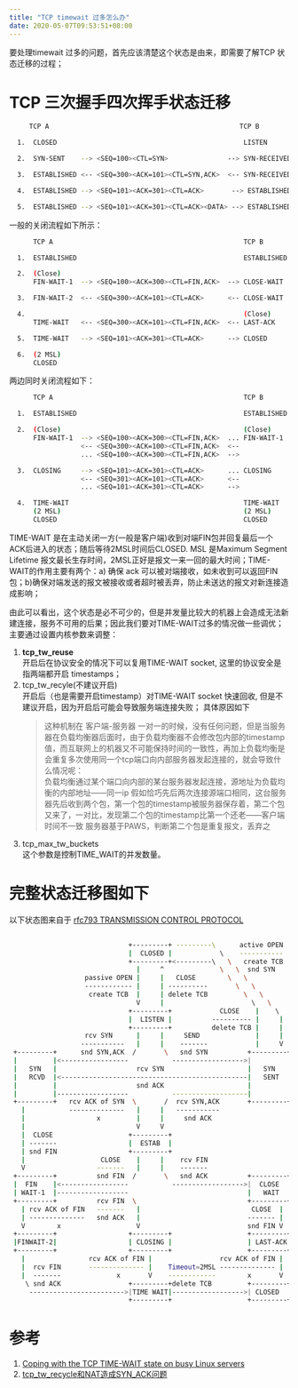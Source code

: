 ```yaml
---
title: "TCP timewait 过多怎么办"
date: 2020-05-07T09:53:51+08:00
---
```

要处理timewait 过多的问题，首先应该清楚这个状态是由来，即需要了解TCP 状态迁移的过程； 
# TCP 三次握手四次挥手状态迁移
```bash
     TCP A                                                TCP B

  1.  CLOSED                                               LISTEN

  2.  SYN-SENT    --> <SEQ=100><CTL=SYN>               --> SYN-RECEIVED

  3.  ESTABLISHED <-- <SEQ=300><ACK=101><CTL=SYN,ACK>  <-- SYN-RECEIVED

  4.  ESTABLISHED --> <SEQ=101><ACK=301><CTL=ACK>       --> ESTABLISHED

  5.  ESTABLISHED --> <SEQ=101><ACK=301><CTL=ACK><DATA> --> ESTABLISHED
```

一般的关闭流程如下所示：
```bash
      TCP A                                                TCP B

  1.  ESTABLISHED                                          ESTABLISHED

  2.  (Close)
      FIN-WAIT-1  --> <SEQ=100><ACK=300><CTL=FIN,ACK>  --> CLOSE-WAIT

  3.  FIN-WAIT-2  <-- <SEQ=300><ACK=101><CTL=ACK>      <-- CLOSE-WAIT

  4.                                                       (Close)
      TIME-WAIT   <-- <SEQ=300><ACK=101><CTL=FIN,ACK>  <-- LAST-ACK

  5.  TIME-WAIT   --> <SEQ=101><ACK=301><CTL=ACK>      --> CLOSED

  6.  (2 MSL)
      CLOSED   
```
两边同时关闭流程如下：
```bash
      TCP A                                                TCP B

  1.  ESTABLISHED                                          ESTABLISHED

  2.  (Close)                                              (Close)
      FIN-WAIT-1  --> <SEQ=100><ACK=300><CTL=FIN,ACK>  ... FIN-WAIT-1
                  <-- <SEQ=300><ACK=100><CTL=FIN,ACK>  <--
                  ... <SEQ=100><ACK=300><CTL=FIN,ACK>  -->

  3.  CLOSING     --> <SEQ=101><ACK=301><CTL=ACK>      ... CLOSING
                  <-- <SEQ=301><ACK=101><CTL=ACK>      <--
                  ... <SEQ=101><ACK=301><CTL=ACK>      -->

  4.  TIME-WAIT                                            TIME-WAIT
      (2 MSL)                                              (2 MSL)
      CLOSED                                               CLOSED
```

TIME-WAIT 是在主动关闭一方(一般是客户端)收到对端FIN包并回复最后一个ACK后进入的状态；随后等待2MSL时间后CLOSED.
MSL 是Maximum Segment Lifetime 报文最长生存时间，2MSL正好是报文一来一回的最大时间；TIME-WAIT的作用主要有两个：a) 确保 ack 可以被对端接收，如未收到可以返回FIN 包；b)确保对端发送的报文被接收或者超时被丢弃，防止未送达的报文对新连接造成影响；

由此可以看出，这个状态是必不可少的，但是并发量比较大的机器上会造成无法新建连接，服务不可用的后果；因此我们要对TIME-WAIT过多的情况做一些调优；  
主要通过设置内核参数来调整：  
1. **tcp_tw_reuse**   
   开启后在协议安全的情况下可以复用TIME-WAIT socket, 这里的协议安全是指两端都开启 timestamps；   
2. tcp_tw_recyle(不建议开启)   
   开启后（也是需要开启timestamp）对TIME-WAIT socket 快速回收, 但是不建议开启，因为开启后可能会导致服务端连接失败；
   具体原因如下   
   >这种机制在 客户端-服务器 一对一的时候，没有任何问题，但是当服务器在负载均衡器后面时，由于负载均衡器不会修改包内部的timestamp值，而互联网上的机器又不可能保持时间的一致性，再加上负载均衡是会重复多次使用同一个tcp端口向内部服务器发起连接的，就会导致什么情况呢：  
   负载均衡通过某个端口向内部的某台服务器发起连接，源地址为负载均衡的内部地址——同一ip
   假如恰巧先后两次连接源端口相同，这台服务器先后收到两个包，第一个包的timestamp被服务器保存着，第二个包又来了，一对比，发现第二个包的timestamp比第一个还老——客户端时间不一致
   服务器基于PAWS，判断第二个包是重复报文，丢弃之   
3. tcp_max_tw_buckets   
   这个参数是控制TIME_WAIT的并发数量。














# 完整状态迁移图如下
以下状态图来自于 [rfc793  TRANSMISSION CONTROL PROTOCOL](http://www.rfc-editor.org/rfc/rfc793.txt)
```bash
                               
                              +---------+ ---------\      active OPEN  
                              |  CLOSED |            \    -----------  
                              +---------+<---------\   \   create TCB  
                                |     ^              \   \  snd SYN    
                   passive OPEN |     |   CLOSE        \   \           
                   ------------ |     | ----------       \   \         
                    create TCB  |     | delete TCB         \   \       
                                V     |                      \   \     
                              +---------+            CLOSE    |    \   
                              |  LISTEN |          ---------- |     |  
                              +---------+          delete TCB |     |  
                   rcv SYN      |     |     SEND              |     |  
                  -----------   |     |    -------            |     V  
 +---------+      snd SYN,ACK  /       \   snd SYN          +---------+
 |         |<-----------------           ------------------>|         |
 |   SYN   |                    rcv SYN                     |   SYN   |
 |   RCVD  |<-----------------------------------------------|   SENT  |
 |         |                    snd ACK                     |         |
 |         |------------------           -------------------|         |
 +---------+   rcv ACK of SYN  \       /  rcv SYN,ACK       +---------+
   |           --------------   |     |   -----------                  
   |                  x         |     |     snd ACK                    
   |                            V     V                                
   |  CLOSE                   +---------+                              
   | -------                  |  ESTAB  |                              
   | snd FIN                  +---------+                              
   |                   CLOSE    |     |    rcv FIN                     
   V                  -------   |     |    -------                     
 +---------+          snd FIN  /       \   snd ACK          +---------+
 |  FIN    |<-----------------           ------------------>|  CLOSE  |
 | WAIT-1  |------------------                              |   WAIT  |
 +---------+          rcv FIN  \                            +---------+
   | rcv ACK of FIN   -------   |                            CLOSE  |  
   | --------------   snd ACK   |                           ------- |  
   V        x                   V                           snd FIN V  
 +---------+                  +---------+                   +---------+
 |FINWAIT-2|                  | CLOSING |                   | LAST-ACK|
 +---------+                  +---------+                   +---------+
   |                rcv ACK of FIN |                 rcv ACK of FIN |  
   |  rcv FIN       -------------- |    Timeout=2MSL -------------- |  
   |  -------              x       V    ------------        x       V  
    \ snd ACK                 +---------+delete TCB         +---------+
     ------------------------>|TIME WAIT|------------------>| CLOSED  |
                              +---------+                   +---------+

```
    
# 参考  

 1. [Coping with the TCP TIME-WAIT state on busy Linux servers
](https://vincent.bernat.ch/en/blog/2014-tcp-time-wait-state-linux)  
 2. [tcp_tw_recycle和NAT造成SYN_ACK问题](https://saview.wordpress.com/2011/09/27/tcp_tw_recycle%E5%92%8Cnat%E9%80%A0%E6%88%90syn_ack%E9%97%AE%E9%A2%98/)